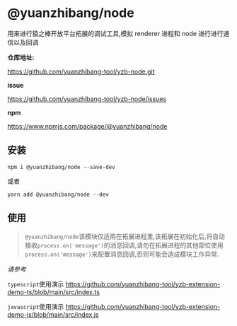 # @yuanzhibang/node

用来进行猿之棒开放平台拓展的调试工具,模拟 renderer 进程和 node 进行进行通信以及回调

**仓库地址:**

https://github.com/yuanzhibang-tool/yzb-node.git

**issue**

https://github.com/yuanzhibang-tool/yzb-node/issues

**npm**

https://www.npmjs.com/package/@yuanzhibang/node

## 安装

`npm i @yuanzhibang/node --save-dev`

或者

`yarn add @yuanzhibang/node --dev`

## 使用

> `@yuanzhibang/node`该模块仅适用在拓展进程里,该拓展在初始化后,将自动接收`process.on('message')`的消息回调,请勿在拓展进程的其他部位使用`process.on('message')`来配置消息回调,否则可能会造成模块工作异常.

_请参考_

`typescript`使用演示 https://github.com/yuanzhibang-tool/yzb-extension-demo-ts/blob/main/src/index.ts

`javascript`使用演示 https://github.com/yuanzhibang-tool/yzb-extension-demo-js/blob/main/src/index.js

